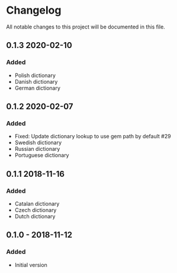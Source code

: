 # Changelog
All notable changes to this project will be documented in this file.

## 0.1.3 2020-02-10
### Added 
- Polish dictionary
- Danish dictionary
- German dictionary

## 0.1.2 2020-02-07
### Added 
- Fixed: Update dictionary lookup to use gem path by default #29
- Swedish dictionary
- Russian dictionary
- Portuguese dictionary


## 0.1.1 2018-11-16
### Added 
- Catalan dictionary
- Czech dictionary
- Dutch dictionary

## 0.1.0 - 2018-11-12
### Added
- Initial version